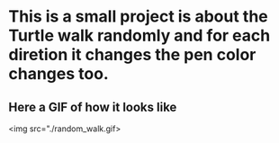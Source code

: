# This is a small project is about the Turtle walk randomly and for each diretion it changes the pen color changes too.

## Here a GIF of how it looks like
<img src="./random_walk.gif>
